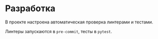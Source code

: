 # Разработка

В проекте настроена автоматическая проверка линтерами и тестами.

 Линтеры запускаются в `pre-commit`, тесты в `pytest`.
